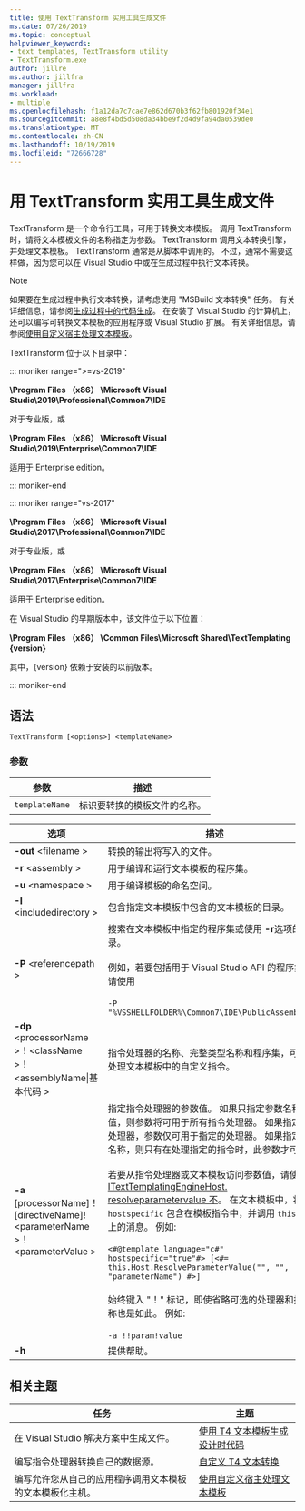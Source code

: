 ```yaml
---
title: 使用 TextTransform 实用工具生成文件
ms.date: 07/26/2019
ms.topic: conceptual
helpviewer_keywords:
- text templates, TextTransform utility
- TextTransform.exe
author: jillre
ms.author: jillfra
manager: jillfra
ms.workload:
- multiple
ms.openlocfilehash: f1a12da7c7cae7e862d670b3f62fb801920f34e1
ms.sourcegitcommit: a8e8f4bd5d508da34bbe9f2d4d9fa94da0539de0
ms.translationtype: MT
ms.contentlocale: zh-CN
ms.lasthandoff: 10/19/2019
ms.locfileid: "72666728"
---
```

# <a name="generate-files-with-the-texttransform-utility"></a>用 TextTransform 实用工具生成文件

TextTransform 是一个命令行工具，可用于转换文本模板。 调用 TextTransform 时，请将文本模板文件的名称指定为参数。 TextTransform 调用文本转换引擎，并处理文本模板。 TextTransform 通常是从脚本中调用的。 不过，通常不需要这样做，因为您可以在 Visual Studio 中或在生成过程中执行文本转换。

> [!NOTE]
> 如果要在生成过程中执行文本转换，请考虑使用 "MSBuild 文本转换" 任务。 有关详细信息，请参阅[生成过程中的代码生成](../modeling/code-generation-in-a-build-process.md)。 在安装了 Visual Studio 的计算机上，还可以编写可转换文本模板的应用程序或 Visual Studio 扩展。 有关详细信息，请参阅[使用自定义宿主处理文本模板](../modeling/processing-text-templates-by-using-a-custom-host.md)。

TextTransform 位于以下目录中：

::: moniker range=">=vs-2019"

**\Program Files （x86） \Microsoft Visual Studio\2019\Professional\Common7\IDE**

对于专业版，或

**\Program Files （x86） \Microsoft Visual Studio\2019\Enterprise\Common7\IDE**

适用于 Enterprise edition。

::: moniker-end

::: moniker range="vs-2017"

**\Program Files （x86） \Microsoft Visual Studio\2017\Professional\Common7\IDE**

对于专业版，或

**\Program Files （x86） \Microsoft Visual Studio\2017\Enterprise\Common7\IDE**

适用于 Enterprise edition。

在 Visual Studio 的早期版本中，该文件位于以下位置：

**\Program Files （x86） \Common Files\Microsoft Shared\TextTemplating \{version}**

其中，{version} 依赖于安装的以前版本。

::: moniker-end

## <a name="syntax"></a>语法

```
TextTransform [<options>] <templateName>
```

### <a name="parameters"></a>参数

|**参数**|**描述**|
|-|-|
|`templateName`|标识要转换的模板文件的名称。|

|**选项**|**描述**|
|-|-|
|**-out** \<filename >|转换的输出将写入的文件。|
|**-r** \<assembly >|用于编译和运行文本模板的程序集。|
|**-u** \<namespace >|用于编译模板的命名空间。|
|**-I** \<includedirectory >|包含指定文本模板中包含的文本模板的目录。|
|**-P** \<referencepath >|搜索在文本模板中指定的程序集或使用 **-r**选项的目录。<br /><br /> 例如，若要包括用于 Visual Studio API 的程序集，请使用<br /><br /> `-P "%VSSHELLFOLDER%\Common7\IDE\PublicAssemblies"`|
|**-dp** \<processorName >！\<className >！\<assemblyName&#124;基本代码 >|指令处理器的名称、完整类型名称和程序集，可用于处理文本模板中的自定义指令。|
|**-a** [processorName]！[directiveName]!\<parameterName >！\<parameterValue >|指定指令处理器的参数值。 如果只指定参数名称和值，则参数将可用于所有指令处理器。 如果指定指令处理器，参数仅可用于指定的处理器。 如果指定指令名称，则只有在处理指定的指令时，此参数才可用。<br /><br /> 若要从指令处理器或文本模板访问参数值，请使用[ITextTemplatingEngineHost. resolveparametervalue 不](/previous-versions/visualstudio/visual-studio-2012/bb126369\(v\=vs.110\))。 在文本模板中，将 `hostspecific` 包含在模板指令中，并调用 `this.Host` 上的消息。 例如:<br /><br /> `<#@template language="c#" hostspecific="true"#> [<#= this.Host.ResolveParameterValue("", "", "parameterName") #>]`<br /><br /> 始终键入 "！" 标记，即使省略可选的处理器和指令名称也是如此。 例如:<br /><br /> `-a !!param!value`|
|**-h**|提供帮助。|

## <a name="related-topics"></a>相关主题

|任务|主题|
|-|-|
|在 Visual Studio 解决方案中生成文件。|[使用 T4 文本模板生成设计时代码](../modeling/design-time-code-generation-by-using-t4-text-templates.md)|
|编写指令处理器转换自己的数据源。|[自定义 T4 文本转换](../modeling/customizing-t4-text-transformation.md)|
|编写允许您从自己的应用程序调用文本模板的文本模板化主机。|[使用自定义宿主处理文本模板](../modeling/processing-text-templates-by-using-a-custom-host.md)|
